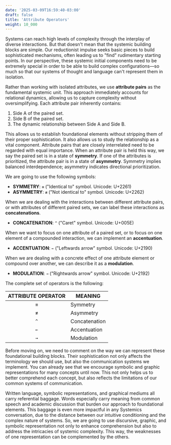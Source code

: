 ```yaml
---
date: '2025-03-09T16:59:40-03:00'
draft: false
title: 'Attribute Operators'
weight: 10_000
---
```


Systems can reach high levels of complexity through the interplay of diverse interactions. But that doesn't mean that the systemic building blocks are simple. Our reductionist impulse seeks basic pieces to build sophisticated mechanisms, often leading us to "find" rudimentary starting points. In our perspective, these systemic initial components need to be extremely special in order to be able to build complex configurations—so much so that our systems of thought and language can't represent them in isolation. 

Rather than working with isolated attributes, we use **attribute pairs** as the fundamental systemic unit. This approach immediately accounts for relational dynamics, allowing us to capture complexity without oversimplifying. Each attribute pair inherently contains:

1. Side A of the paired set.
2. Side B of the paired set.
3. The dynamic relationship between Side A and Side B.

This allows us to establish foundational elements without stripping them of their proper sophistication. It also allows us to study the relationship as a vital component. Attribute pairs that are closely interrelated need to be regarded with equal importance. When an attribute pair is held this way, we say the paired set is in a state of **symmetry**. If one of the attributes is prioritized, the attribute pair is in a state of **asymmetry**. Symmetry implies balanced interdependence; asymmetry indicates directional prioritization.

We are going to use the following symbols:

- **SYMMETRY**: `≡` ("Identical to" symbol. Unicode: U+2261)  
- **ASYMMETRY**: `≢` ("Not identical to" symbol. Unicode: U+2262)

When we are dealing with the interactions between different attribute pairs, or with attributes of different paired sets, we can label these interactions as **concatenations**.

- **CONCATENATION**: `^` ("Caret" symbol. Unicode: U+005E)

When we want to focus on one attribute of a paired set, or to focus on one element of a compounded interaction, we can implement an **accentuation**.

- **ACCENTUATION**: `←` ("Leftwards arrow" symbol. Unicode: U+2190) 

When we are dealing with a concrete effect of one attribute element or compound over another, we can describe it as a **modulation**.

- **MODULATION**: `→` ("Rightwards arrow" symbol. Unicode: U+2192)

The complete set of operators is the following:

| **ATTRIBUTE OPERATOR** | **MEANING** |
|:----------------------:|------------|
| `≡` | Symmetry |
| `≢` | Asymmetry |
| `^` | Concatenation |
| `←` | Accentuation |
| `→` | Modulation |

Before moving on, we need to comment on the way we can represent these foundational building blocks. Their sophistication not only affects the terminology we should use, but also the communication systems we implement. You can already see that we encourage symbolic and graphic representations for many concepts until now. This not only helps us to better comprehend each concept, but also reflects the limitations of our common systems of communication. 

Written language, symbolic representations, and graphical mediums all carry referential baggage. Words especially carry meaning from common speech and academic discussion that burden our approach to foundational elements. This baggage is even more impactful in any Systemics conversation, due to the distance between our intuitive conditioning and the complex nature of systems. So, we are going to use discursive, graphic, and symbolic representation not only to enhance comprehension but also to address the intricacies of systemic complexity. This way, the weaknesses of one representation can be complemented by the others.

